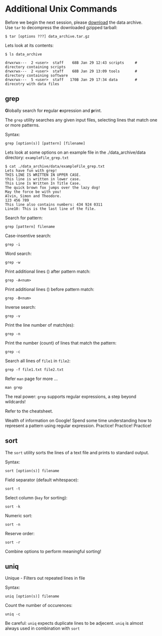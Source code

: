 # Additional Unix Commands

Before we begin the next session, please [download]() the data archive.  
Use `tar` to decompress the downloaded gzipped tarball:
```
$ tar [options ???] data_archive.tar.gz
```

Lets look at its contents:
```
$ ls data_archive

drwxrwx---  2 <user>  staff    68B Jan 29 12:43 scripts		# directory containing scripts
drwxrwx---  2 <user>  staff    68B Jan 29 13:09 tools		# directory containing software
drwxrwx---  5 <user>  staff   170B Jan 29 17:34 data		# direcotry with data files

```


## grep 

**G**lobally search for **r**egular **e**xpression and **p**rint.

The `grep` utility searches any given input files, selecting lines that match one or more patterns.

Syntax:
```
grep [option(s)] [pattern] [filename]
```

Lets look at some options on an example file in the ./data_archive/data directory: `exampleFile_grep.txt`

```
$ cat ./data_archive/data/exampleFile_grep.txt
Lets have fun with grep!
THIS LINE IS WRITTEN IN UPPER CASE.
this line is written in lower case.
This Line Is Written In Title Case.
The quick brown fox jumps over the lazy dog!
May the force be with you! 
Alvin, Simon and Theodore.
123 456 789
This line also contains numbers: 434 924 0311
Line10: This is the last line of the file.
```

Search for pattern:
```
grep [pattern] filename
```

Case-insentive search:
```
grep -i
```

Word search: 
```
grep -w 
```

Print additional lines (<num>) after pattern match:
```
grep -A<num>
```

Print additional lines (<num>) before pattern match:
```
grep -B<num>
```

Inverse search:
```
grep -v 
```

Print the line number of match(es):
```
grep -n
```

Print the number (count) of lines that match the pattern:
```
grep -c 
```

Search all lines of `file1` in `file2`:
```
grep -f file1.txt file2.txt
```

Refer `man` page for more ... 
```
man grep
```


The real power: `grep` supports regular expressions, a step beyond wildcards!

Refer to the cheatsheet. 

Wealth of information on Google! Spend some time understanding how to represent a pattern using regular expression. Practice! Practice! Practice!


## sort

The `sort` utility sorts the lines of a text file and prints to standard output.

Syntax:
```
sort [option(s)] filename
```

Field separator (default whitespace): 
```
sort -t 
```

Select column (`key` for sorting):
```
sort -k 
```

Numeric sort:
```
sort -n
```

Reserve order:
```
sort -r
```

Combine options to perform meaningful sorting! 



## uniq 

Unique - Filters out repeated lines in file

Syntax:
```
uniq [option(s)] filename
```

Count the number of occurences: 
```
uniq -c 
```

Be careful: `uniq` expects duplicate lines to be adjecent. 
`uniq` is almost always used in combination with `sort`

